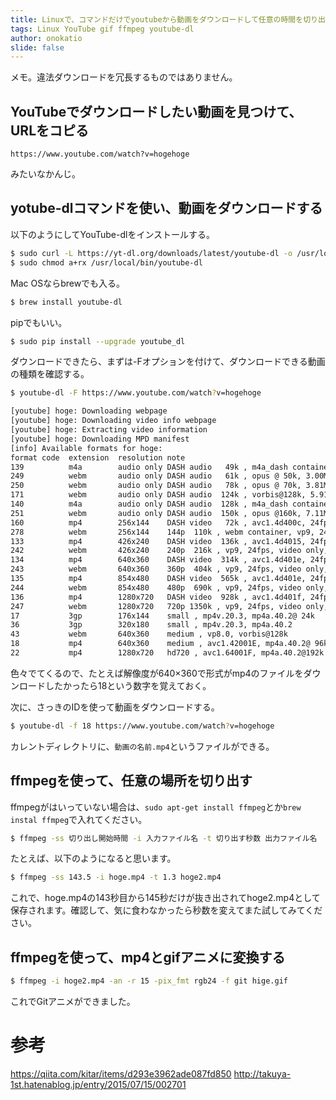 ```yaml
---
title: Linuxで、コマンドだけでyoutubeから動画をダウンロードして任意の時間を切り出してgifアニ化する
tags: Linux YouTube gif ffmpeg youtube-dl
author: onokatio
slide: false
---
```

メモ。違法ダウンロードを冗長するものではありません。

## YouTubeでダウンロードしたい動画を見つけて、URLをコピる

```
https://www.youtube.com/watch?v=hogehoge
```
みたいなかんじ。

## yotube-dlコマンドを使い、動画をダウンロードする

以下のようにしてYouTube-dlをインストールする。

```bash
$ sudo curl -L https://yt-dl.org/downloads/latest/youtube-dl -o /usr/local/bin/youtube-dl
$ sudo chmod a+rx /usr/local/bin/youtube-dl
```

Mac OSならbrewでも入る。

```bash
$ brew install youtube-dl
```

pipでもいい。

```bash
$ sudo pip install --upgrade youtube_dl
```


ダウンロードできたら、まずは-Fオプションを付けて、ダウンロードできる動画の種類を確認する。

```bash
$ youtube-dl -F https://www.youtube.com/watch?v=hogehoge

[youtube] hoge: Downloading webpage
[youtube] hoge: Downloading video info webpage
[youtube] hoge: Extracting video information
[youtube] hoge: Downloading MPD manifest
[info] Available formats for hoge:
format code  extension  resolution note
139          m4a        audio only DASH audio   49k , m4a_dash container, mp4a.40.5@ 48k (22050Hz)
249          webm       audio only DASH audio   61k , opus @ 50k, 3.00MiB
250          webm       audio only DASH audio   78k , opus @ 70k, 3.81MiB
171          webm       audio only DASH audio  124k , vorbis@128k, 5.91MiB
140          m4a        audio only DASH audio  128k , m4a_dash container, mp4a.40.2@128k (44100Hz)
251          webm       audio only DASH audio  150k , opus @160k, 7.11MiB
160          mp4        256x144    DASH video   72k , avc1.4d400c, 24fps, video only
278          webm       256x144    144p  110k , webm container, vp9, 24fps, video only, 4.38MiB
133          mp4        426x240    DASH video  136k , avc1.4d4015, 24fps, video only
242          webm       426x240    240p  216k , vp9, 24fps, video only, 6.56MiB
134          mp4        640x360    DASH video  314k , avc1.4d401e, 24fps, video only
243          webm       640x360    360p  404k , vp9, 24fps, video only, 11.71MiB
135          mp4        854x480    DASH video  565k , avc1.4d401e, 24fps, video only
244          webm       854x480    480p  690k , vp9, 24fps, video only, 18.09MiB
136          mp4        1280x720   DASH video  928k , avc1.4d401f, 24fps, video only
247          webm       1280x720   720p 1350k , vp9, 24fps, video only, 35.56MiB
17           3gp        176x144    small , mp4v.20.3, mp4a.40.2@ 24k
36           3gp        320x180    small , mp4v.20.3, mp4a.40.2
43           webm       640x360    medium , vp8.0, vorbis@128k
18           mp4        640x360    medium , avc1.42001E, mp4a.40.2@ 96k
22           mp4        1280x720   hd720 , avc1.64001F, mp4a.40.2@192k (best)

```

色々でてくるので、たとえば解像度が640×360で形式がmp4のファイルをダウンロードしたかったら18という数字を覚えておく。

次に、さっきのIDを使って動画をダウンロードする。

```bash
$ youtube-dl -f 18 https://www.youtube.com/watch?v=hogehoge
```

カレントディレクトリに、`動画の名前.mp4`というファイルができる。

## ffmpegを使って、任意の場所を切り出す

ffmpegがはいっていない場合は、`sudo apt-get install ffmpeg`とか`brew instal ffmpeg`で入れてください。

```bash
$ ffmpeg -ss 切り出し開始時間 -i 入力ファイル名 -t 切り出す秒数 出力ファイル名
```

たとえば、以下のようになると思います。

```bash
$ ffmpeg -ss 143.5 -i hoge.mp4 -t 1.3 hoge2.mp4
```

これで、hoge.mp4の143秒目から145秒だけが抜き出されてhoge2.mp4として保存されます。確認して、気に食わなかったら秒数を変えてまた試してみてください。

## ffmpegを使って、mp4とgifアニメに変換する

```bash
$ ffmpeg -i hoge2.mp4 -an -r 15 -pix_fmt rgb24 -f git hige.gif
```

これでGitアニメができました。


# 参考

https://qiita.com/kitar/items/d293e3962ade087fd850
http://takuya-1st.hatenablog.jp/entry/2015/07/15/002701

